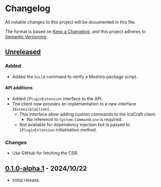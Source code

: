 # Changelog

All notable changes to this project will be documented in this file.

The format is based on [Keep a Changelog](https://keepachangelog.com/en/1.1.0/),
and this project adheres to [Semantic Versioning](https://semver.org/spec/v2.0.0.html).

## [Unreleased]

### Added

- Added the `build` command to verify a Mashiro package script.

#### API additions

- Added `IPluginExtension` interface to the API.
- The client now provides an implementation to a new interface `IExtensibleClient`.
  - This interface allow adding custom commands to the IceCraft client.
    - No reference to `System.CommandLine` is required.
  - Not available for dependency injection but is passed to `IPluginExtension` initialisation method.

### Changes

- Use GitHub for fetching the CSR.

## [0.1.0-alpha.1] - 2024/10/22

- Initial release.

[Unreleased]: https://github.com/Icecrafters/IceCraft/compare/v0.1.0-alpha.1...HEAD
[0.1.0-alpha.1]: https://github.com/Icecrafters/IceCraft/releases/tag/v0.1.0-alpha.1
